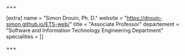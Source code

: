 +++

[extra]
name = "Simon Drouin, Ph. D."
website = "https://drouin-simon.github.io/ETS-web/"
title = "Associate Professor"
departement = "Software and Information Technology Engineering Department"
specialities = []

+++